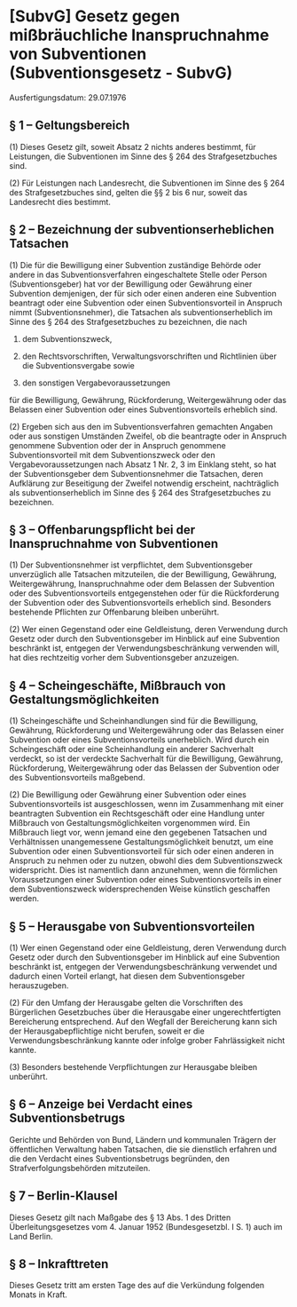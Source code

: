 # [SubvG] Gesetz gegen mißbräuchliche Inanspruchnahme von Subventionen  (Subventionsgesetz - SubvG)

Ausfertigungsdatum: 29.07.1976

 

## § 1 – Geltungsbereich

(1) Dieses Gesetz gilt, soweit Absatz 2 nichts anderes bestimmt, für Leistungen, die Subventionen im Sinne des § 264 des Strafgesetzbuches sind.

(2) Für Leistungen nach Landesrecht, die Subventionen im Sinne des § 264 des Strafgesetzbuches sind, gelten die §§ 2 bis 6 nur, soweit das Landesrecht dies bestimmt.


## § 2 – Bezeichnung der subventionserheblichen Tatsachen

(1) Die für die Bewilligung einer Subvention zuständige Behörde oder andere in das Subventionsverfahren eingeschaltete Stelle oder Person (Subventionsgeber) hat vor der Bewilligung oder Gewährung einer Subvention demjenigen, der für sich oder einen anderen eine Subvention beantragt oder eine Subvention oder einen Subventionsvorteil in Anspruch nimmt (Subventionsnehmer), die Tatsachen als subventionserheblich im Sinne des § 264 des Strafgesetzbuches zu bezeichnen, die nach

1. dem Subventionszweck,

2. den Rechtsvorschriften, Verwaltungsvorschriften und Richtlinien über die Subventionsvergabe sowie

3. den sonstigen Vergabevoraussetzungen

für die Bewilligung, Gewährung, Rückforderung, Weitergewährung oder das Belassen einer Subvention oder eines Subventionsvorteils erheblich sind.

(2) Ergeben sich aus den im Subventionsverfahren gemachten Angaben oder aus sonstigen Umständen Zweifel, ob die beantragte oder in Anspruch genommene Subvention oder der in Anspruch genommene Subventionsvorteil mit dem Subventionszweck oder den Vergabevoraussetzungen nach Absatz 1 Nr. 2, 3 im Einklang steht, so hat der Subventionsgeber dem Subventionsnehmer die Tatsachen, deren Aufklärung zur Beseitigung der Zweifel notwendig erscheint, nachträglich als subventionserheblich im Sinne des § 264 des Strafgesetzbuches zu bezeichnen.


## § 3 – Offenbarungspflicht bei der Inanspruchnahme von Subventionen

(1) Der Subventionsnehmer ist verpflichtet, dem Subventionsgeber unverzüglich alle Tatsachen mitzuteilen, die der Bewilligung, Gewährung, Weitergewährung, Inanspruchnahme oder dem Belassen der Subvention oder des Subventionsvorteils entgegenstehen oder für die Rückforderung der Subvention oder des Subventionsvorteils erheblich sind. Besonders bestehende Pflichten zur Offenbarung bleiben unberührt.

(2) Wer einen Gegenstand oder eine Geldleistung, deren Verwendung durch Gesetz oder durch den Subventionsgeber im Hinblick auf eine Subvention beschränkt ist, entgegen der Verwendungsbeschränkung verwenden will, hat dies rechtzeitig vorher dem Subventionsgeber anzuzeigen.


## § 4 – Scheingeschäfte, Mißbrauch von Gestaltungsmöglichkeiten

(1) Scheingeschäfte und Scheinhandlungen sind für die Bewilligung, Gewährung, Rückforderung und Weitergewährung oder das Belassen einer Subvention oder eines Subventionsvorteils unerheblich. Wird durch ein Scheingeschäft oder eine Scheinhandlung ein anderer Sachverhalt verdeckt, so ist der verdeckte Sachverhalt für die Bewilligung, Gewährung, Rückforderung, Weitergewährung oder das Belassen der Subvention oder des Subventionsvorteils maßgebend.

(2) Die Bewilligung oder Gewährung einer Subvention oder eines Subventionsvorteils ist ausgeschlossen, wenn im Zusammenhang mit einer beantragten Subvention ein Rechtsgeschäft oder eine Handlung unter Mißbrauch von Gestaltungsmöglichkeiten vorgenommen wird. Ein Mißbrauch liegt vor, wenn jemand eine den gegebenen Tatsachen und Verhältnissen unangemessene Gestaltungsmöglichkeit benutzt, um eine Subvention oder einen Subventionsvorteil für sich oder einen anderen in Anspruch zu nehmen oder zu nutzen, obwohl dies dem Subventionszweck widerspricht. Dies ist namentlich dann anzunehmen, wenn die förmlichen Voraussetzungen einer Subvention oder eines Subventionsvorteils in einer dem Subventionszweck widersprechenden Weise künstlich geschaffen werden.


## § 5 – Herausgabe von Subventionsvorteilen

(1) Wer einen Gegenstand oder eine Geldleistung, deren Verwendung durch Gesetz oder durch den Subventionsgeber im Hinblick auf eine Subvention beschränkt ist, entgegen der Verwendungsbeschränkung verwendet und dadurch einen Vorteil erlangt, hat diesen dem Subventionsgeber herauszugeben.

(2) Für den Umfang der Herausgabe gelten die Vorschriften des Bürgerlichen Gesetzbuches über die Herausgabe einer ungerechtfertigten Bereicherung entsprechend. Auf den Wegfall der Bereicherung kann sich der Herausgabepflichtige nicht berufen, soweit er die Verwendungsbeschränkung kannte oder infolge grober Fahrlässigkeit nicht kannte.

(3) Besonders bestehende Verpflichtungen zur Herausgabe bleiben unberührt.


## § 6 – Anzeige bei Verdacht eines Subventionsbetrugs

Gerichte und Behörden von Bund, Ländern und kommunalen Trägern der öffentlichen Verwaltung haben Tatsachen, die sie dienstlich erfahren und die den Verdacht eines Subventionsbetrugs begründen, den Strafverfolgungsbehörden mitzuteilen.


## § 7 – Berlin-Klausel

Dieses Gesetz gilt nach Maßgabe des § 13 Abs. 1 des Dritten Überleitungsgesetzes vom 4. Januar 1952 (Bundesgesetzbl. I S. 1) auch im Land Berlin.


## § 8 – Inkrafttreten

Dieses Gesetz tritt am ersten Tage des auf die Verkündung folgenden Monats in Kraft.
